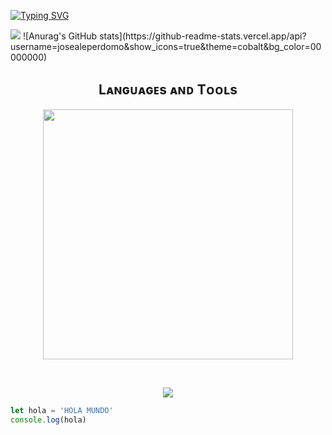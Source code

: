 [![Typing SVG](https://readme-typing-svg.demolab.com?font=Fira+Code&duration=3000&pause=300&color=1AF7D0&random=false&width=435&lines=Hola%2C+Soy+Jose+Perdomo+%F0%9F%91%BE;Estudiante+de+Programaci%C3%B3n+Web+%F0%9F%91%A8%F0%9F%8F%BD%E2%80%8D%F0%9F%92%BB)](https://git.io/typing-svg)
<p align="left">
<img src="https://i.pinimg.com/originals/35/98/8b/35988bf09ce2be958e36f4bc8f4575d1.gif"/>
![Anurag's GitHub stats](https://github-readme-stats.vercel.app/api?username=josealeperdomo&show_icons=true&theme=cobalt&bg_color=00000000)


</br>
<h2 align="center">Lᴀɴɢᴜᴀɢᴇs ᴀɴᴅ Tᴏᴏʟs</h2> 
<p align="center">
<img width="400px"  src="https://skillicons.dev/icons?i=js,html,css,tailwind,sass,vscode&perline=10"  />
</p>
<br />

<p align="center">
<img src="https://i.pinimg.com/originals/35/98/8b/35988bf09ce2be958e36f4bc8f4575d1.gif"/>

```JavaScript
let hola = 'HOLA MUNDO'
console.log(hola)
```

<!--**josealeperdomo/josealeperdomo** is a ✨ _special_ ✨ repository because its `README.md` (this file) appears on your GitHub profile.

Here are some ideas to get you started:

- 🔭 I’m currently working on ...
- 🌱 I’m currently learning ...
- 👯 I’m looking to collaborate on ...
- 🤔 I’m looking for help with ...
- 💬 Ask me about ...
- 📫 How to reach me: ...
- 😄 Pronouns: ...
- ⚡ Fun fact: ...
-->
